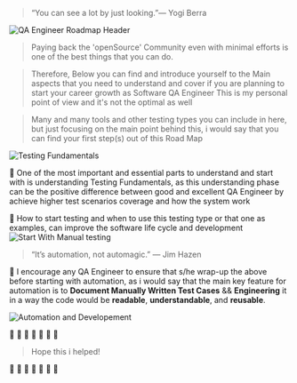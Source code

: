 
> “You can see a lot by just looking.”— Yogi Berra


![QA Engineer Roadmap Header](https://i.imgur.com/0geTVDL.png)


> Paying back the 'openSource' Community even with minimal efforts is one of the best things that you can do.


> Therefore, 
Below you can find and introduce yourself to the Main aspects that you need to understand and cover if you are planning to start your career growth as Software QA Engineer
This is my personal point of view and it's not the optimal as well

> Many and many tools and other testing types you can include in here, but just focusing on the main point behind this, i would say that you can find your first step(s) out of this Road Map 

                  
![Testing Fundamentals](https://i.imgur.com/Drkyops.png)
 
 :bug: One of the most important and essential parts to understand and start with is understanding Testing Fundamentals, as this understanding phase can be the positive difference between good and excellent QA Engineer by achieve higher test scenarios coverage and how the system work
 
 :bug: How to start testing and when to use this testing type or that one as examples, can improve the software life cycle and development                        
![Start With Manual testing](https://i.imgur.com/AlJ6UmA.png)




> “It’s automation, not automagic.” — Jim Hazen

:crystal_ball: I encourage any QA Engineer to ensure that s/he wrap-up the above before starting with automation, as i would say that the main key feature for automation is to **Document Manually Written Test Cases** && **Engineering** it in a way the code would be **readable**, **understandable**, and **reusable**.
 
                      
![Automation and Developement](https://i.imgur.com/jTFocFJ.png)

:sparkler: :sparkler: :sparkler: :sparkler: :sparkler: :sparkler: :sparkler:

> Hope this i helped! 

:sparkler: :sparkler: :sparkler: :sparkler: :sparkler: :sparkler: :sparkler:

